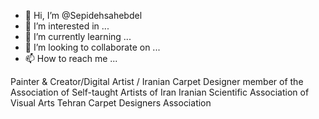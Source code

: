 - 👋 Hi, I’m @Sepidehsahebdel
- 👀 I’m interested in ...
- 🌱 I’m currently learning ...
- 💞️ I’m looking to collaborate on ...
- 📫 How to reach me ...

<!---
Sepidehsahebdel/Sepidehsahebdel is a ✨ special ✨ repository because its `README.md` (this file) appears on your GitHub profile.
You can click the Preview link to take a look at your changes.
--->
Painter & Creator/Digital Artist / Iranian Carpet Designer
member of the Association of Self-taught Artists of Iran
Iranian Scientific Association of Visual Arts
Tehran Carpet Designers Association
